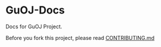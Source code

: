# GuOJ-Docs
Docs for GuOJ Project.

Before you fork this project, please read [CONTRIBUTING.md](https://github.com/guoj-dev/GuOJ-Docs/blob/master/CONTRIBUTING.md)
